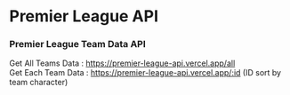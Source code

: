 # Premier League API
### Premier League Team Data API

Get All Teams Data : https://premier-league-api.vercel.app/all  
Get Each Team Data : https://premier-league-api.vercel.app/:id (ID sort by team character)
